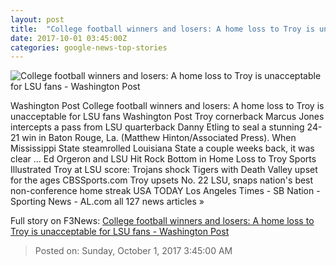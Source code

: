 ```yaml
---
layout: post
title:  "College football winners and losers: A home loss to Troy is unacceptable for LSU fans - Washington Post"
date: 2017-10-01 03:45:00Z
categories: google-news-top-stories
---
```


![College football winners and losers: A home loss to Troy is unacceptable for LSU fans - Washington Post](https://img.washingtonpost.com/rf/image_1484w/2010-2019/WashingtonPost/2017/10/01/Production/Daily/Sports/Images/Troy_LSU_Football_05098-3b94b.jpg?t=20170517)

Washington Post College football winners and losers: A home loss to Troy is unacceptable for LSU fans Washington Post Troy cornerback Marcus Jones intercepts a pass from LSU quarterback Danny Etling to seal a stunning 24-21 win in Baton Rouge, La. (Matthew Hinton/Associated Press). When Mississippi State steamrolled Louisiana State a couple weeks back, it was clear ... Ed Orgeron and LSU Hit Rock Bottom in Home Loss to Troy Sports Illustrated Troy at LSU score: Trojans shock Tigers with Death Valley upset for the ages CBSSports.com Troy upsets No. 22 LSU, snaps nation's best non-conference home streak USA TODAY Los Angeles Times - SB Nation - Sporting News - AL.com all 127 news articles »


Full story on F3News: [College football winners and losers: A home loss to Troy is unacceptable for LSU fans - Washington Post](http://www.f3nws.com/n/zjyCBJ)

> Posted on: Sunday, October 1, 2017 3:45:00 AM
